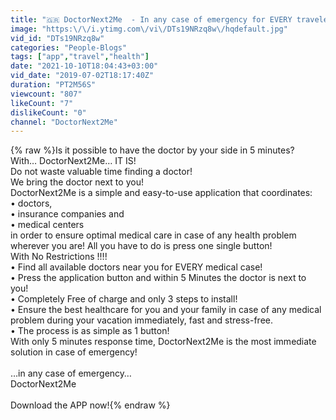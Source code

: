 ```yaml
---
title: "🇬🇷 DoctorNext2Me  - In any case of emergency for EVERY traveler! (greek version)"
image: "https:\/\/i.ytimg.com\/vi\/DTs19NRzq8w\/hqdefault.jpg"
vid_id: "DTs19NRzq8w"
categories: "People-Blogs"
tags: ["app","travel","health"]
date: "2021-10-10T18:04:43+03:00"
vid_date: "2019-07-02T18:17:40Z"
duration: "PT2M56S"
viewcount: "807"
likeCount: "7"
dislikeCount: "0"
channel: "DoctorNext2Me"
---
```

{% raw %}Is it possible to have the doctor by your side in 5 minutes?<br />With… DoctorNext2Me… IT IS!<br />Do not waste valuable time finding a doctor! <br />We bring the doctor next to you!<br />DoctorNext2Me is a simple and easy-to-use application that coordinates:<br />• doctors, <br />• insurance companies and <br />• medical centers<br />in order to ensure optimal medical care in case of any health problem wherever you are! All you have to do is press one single button! <br />With No Restrictions !!!!<br />• Find all available doctors near you for EVERY medical case!<br />• Press the application button and within 5 Minutes the doctor is next to you!<br />• Completely Free of charge and only 3 steps to install! <br />• Ensure the best healthcare for you and your family in case of any medical problem during your vacation immediately, fast and stress-free.<br />• The process is as simple as 1 button!<br />With only 5 minutes response time, DoctorNext2Me is the most immediate solution in case of emergency! <br /><br />…in any case of emergency…<br />DoctorNext2Me<br /><br />Download the APP now!{% endraw %}
